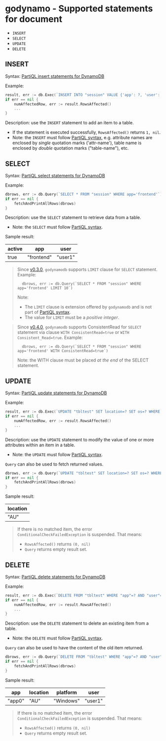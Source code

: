 # godynamo - Supported statements for document

- `INSERT`
- `SELECT`
- `UPDATE`
- `DELETE`

## INSERT

Syntax: [PartiQL insert statements for DynamoDB](https://docs.aws.amazon.com/amazondynamodb/latest/developerguide/ql-reference.insert.html)

Example:
```go
result, err := db.Exec(`INSERT INTO "session" VALUE {'app': ?, 'user': ?, 'active': ?}`, "frontend", "user1", true)
if err == nil {
	numAffectedRow, err := result.RowsAffected()
	...
}
```

Description: use the `INSERT` statement to add an item to a table.

- If the statement is executed successfully, `RowsAffected()` returns `1, nil`.
- Note: the `INSERT` must follow [PartiQL syntax](https://docs.aws.amazon.com/amazondynamodb/latest/developerguide/ql-reference.insert.html), e.g. attribute names are enclosed by _single_ quotation marks ('attr-name'), table name is enclosed by _double_ quotation marks ("table-name"), etc.

## SELECT

Syntax: [PartiQL select statements for DynamoDB](https://docs.aws.amazon.com/amazondynamodb/latest/developerguide/ql-reference.select.html)

Example:
```go
dbrows, err := db.Query(`SELECT * FROM "session" WHERE app='frontend'`)
if err == nil {
	fetchAndPrintAllRows(dbrows)
}
```

Description: use the `SELECT` statement to retrieve data from a table.

- Note: the `SELECT` must follow [PartiQL syntax](https://docs.aws.amazon.com/amazondynamodb/latest/developerguide/ql-reference.select.html).

Sample result:

| active | app        | user    |
|--------|------------|---------|
| true   | "frontend" | "user1" |

> Since [v0.3.0](RELEASE-NOTES.md), `godynamodb` supports `LIMIT` clause for `SELECT` statement. Example:
> 
>       dbrows, err := db.Query(`SELECT * FROM "session" WHERE app='frontend' LIMIT 10`)
>
> Note:
> - The `LIMIT` clause is extension offered by `godynamodb` and is not part of [PartiQL syntax](https://docs.aws.amazon.com/amazondynamodb/latest/developerguide/ql-reference.select.html).
> - The value for `LIMIT` must be a _positive integer_.

> Since [v0.4.0](RELEASE-NOTES.md), `godynamodb` supports ConsistentRead for `SELECT` statement via clause `WITH ConsistentRead=true` or `WITH Consistent_Read=true`.
> Example:
>
>       dbrows, err := db.Query(`SELECT * FROM "session" WHERE app='frontend' WITH ConsistentRead=true`)
>
> Note: the WITH clause must be placed _at the end_ of the SELECT statement.

## UPDATE

Syntax: [PartiQL update statements for DynamoDB](https://docs.aws.amazon.com/amazondynamodb/latest/developerguide/ql-reference.update.html)

Example:
```go
result, err := db.Exec(`UPDATE "tbltest" SET location=? SET os=? WHERE "app"=? AND "user"=?`, "VN", "Ubuntu", "app0", "user1")
if err == nil {
	numAffectedRow, err := result.RowsAffected()
	...
}
```

Description: use the `UPDATE` statement to modify the value of one or more attributes within an item in a table.

- Note: the `UPDATE` must follow [PartiQL syntax](https://docs.aws.amazon.com/amazondynamodb/latest/developerguide/ql-reference.update.html).

`Query` can also be used to fetch returned values.
```go
dbrows, err := db.Query(`UPDATE "tbltest" SET location=? SET os=? WHERE "app"=? AND "user"=? RETURNING MODIFIED OLD *`, "VN", "Ubuntu", "app0", "user0")
if err == nil {
	fetchAndPrintAllRows(dbrows)
}
```

Sample result:

| location |
|----------|
| "AU"     |

> If there is no matched item, the error `ConditionalCheckFailedException` is suspended. That means:
> - `RowsAffected()` returns `(0, nil)`
> - `Query` returns empty result set.

## DELETE

Syntax: [PartiQL delete statements for DynamoDB](https://docs.aws.amazon.com/amazondynamodb/latest/developerguide/ql-reference.delete.html)

Example:
```go
result, err := db.Exec(`DELETE FROM "tbltest" WHERE "app"=? AND "user"=?`, "app0", "user1")
if err == nil {
	numAffectedRow, err := result.RowsAffected()
	...
}
```

Description: use the `DELETE` statement to delete an existing item from a table.

- Note: the `DELETE` must follow [PartiQL syntax](https://docs.aws.amazon.com/amazondynamodb/latest/developerguide/ql-reference.delete.html).

`Query` can also be used to have the content of the old item returned.
```go
dbrows, err := db.Query(`DELETE FROM "tbltest" WHERE "app"=? AND "user"=?`, "app0", "user1")
if err == nil {
	fetchAndPrintAllRows(dbrows)
}
```

Sample result:

| app    | location | platform  | user    |
|--------|----------|-----------|---------|
| "app0" | "AU"     | "Windows" | "user1" |

> If there is no matched item, the error `ConditionalCheckFailedException` is suspended. That means:
> - `RowsAffected()` returns `(0, nil)`
> - `Query` returns empty result set.
